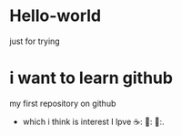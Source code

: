 # Hello-world
just for trying
# i want to learn github
my first repository on github
- which i think is interest
I lpve ☕: 🍕: 💃:.
